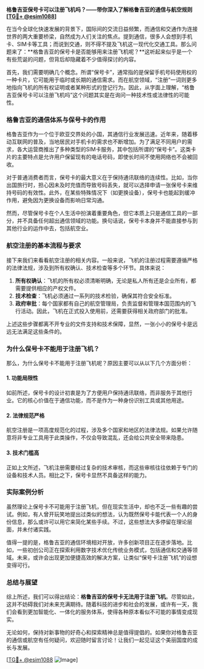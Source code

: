 **格鲁吉亚保号卡可以注册飞机吗？——带你深入了解格鲁吉亚的通信与航空规则[[TG💪+ @esim1088](https://t.me/s/esim1088)]**

在当今全球化快速发展的背景下，国际间的交流日益频繁，而通信和交通作为连接世界的两大重要桥梁，自然成为人们关注的焦点。提到通信，很多人会想到手机卡、SIM卡等工具；而说到交通，则不得不提及飞机这一现代化交通工具。那么问题来了：**格鲁吉亚的保号卡是否能够用来注册飞机呢？**这听起来似乎是一个有些荒诞的问题，但背后却隐藏着不少值得探讨的内容。

首先，我们需要明确几个概念。所谓“保号卡”，通常指的是保留手机号码使用权的一种卡片，它可能用于临时或长期的通信需求。而在航空领域，“注册”一词则更多地指向飞机的所有权证明或者某种形式的登记行为。因此，从字面上理解，“格鲁吉亚保号卡可以注册飞机吗”这个问题其实是在询问一种技术性或法律性的可能性。

### 格鲁吉亚的通信体系与保号卡的作用

格鲁吉亚作为一个位于欧亚交界处的小国，其通信行业发展迅速。近年来，随着移动互联网的普及，当地居民对手机卡的需求也不断增加。为了满足不同用户的需求，各大运营商推出了多种类型的SIM卡服务，其中包括所谓的“保号卡”。这类卡片的主要特点是允许用户保留现有的电话号码，即使长时间不使用网络也不会被回收。

对于普通消费者而言，保号卡的最大意义在于保持通讯联络的连续性。比如，当你出国旅行时，担心因未及时充值而导致号码丢失，就可以选择申请一张保号卡来维持号码的有效性。此外，在某些特殊情况下（如更换设备），保号卡也能起到缓冲作用，避免因为更换设备而影响日常沟通。

然而，尽管保号卡在个人生活中扮演着重要角色，但它本质上只是通信工具的一部分，并不具备任何超出通信领域的功能。换句话说，保号卡本身并不能直接参与到其他行业的运作中去，包括航空业。

### 航空注册的基本流程与要求

接下来我们来看看航空注册的相关内容。一般来说，飞机的注册过程需要遵循严格的法律法规，涉及到所有权确认、技术检查等多个环节。具体来说：

1. **所有权确认**：飞机的所有权必须清晰明确，无论是私人所有还是企业所有，都需要提供相应的产权文件。
2. **技术检查**：飞机必须通过一系列的技术检验，确保其符合安全标准。
3. **政府审批**：每个国家都有自己的航空管理局，负责监督和管理本国范围内的飞行活动。因此，飞机在正式投入使用前，还需要获得相关政府部门的批准。

上述这些步骤都离不开专业的文件支持和技术保障，显然，一张小小的保号卡是远远无法满足这些条件的。

### 为什么保号卡不能用于注册飞机？

那么，为什么保号卡不能用于注册飞机呢？原因主要可以从以下几个方面分析：

#### 1. 功能局限性
如前所述，保号卡的设计初衷是为了方便用户保持通讯联络，而非服务于其他行业。它的核心价值在于通信功能，而不是作为一种身份识别工具或其他用途。

#### 2. 法律规范严格
航空注册是一项高度规范化的过程，涉及多个国家和地区的法律法规。如果允许随意将非专业工具用于此类操作，不仅会导致混乱，还会给公共安全带来隐患。

#### 3. 技术门槛高
正如上文所述，飞机注册需要经过复杂的技术审核，而这些审核往往依赖于专门的设备和技术人员。相比之下，保号卡显然不具备这样的能力。

### 实际案例分析

虽然理论上保号卡不可能用于注册飞机，但在现实生活中，却也不乏一些有趣的尝试。例如，有人曾开玩笑地提出过类似的想法，认为既然保号卡能代表一个人的身份信息，那么或许可以用它来简化某些手续。不过，这些想法大多停留在理论层面，并未付诸实践。

值得一提的是，格鲁吉亚的通信环境相对开放，许多创新项目正在逐步落地。比如，一些初创公司正在探索利用数字技术优化传统业务模式，包括通信和交通等领域。未来，或许会出现更加便捷高效的解决方案，让类似“保号卡注册飞机”的设想变得可行。

### 总结与展望

综上所述，我们可以得出结论：**格鲁吉亚的保号卡无法用于注册飞机**。尽管如此，这并不妨碍我们对未来充满期待。随着科技的进步和社会的发展，或许有一天，我们会看到更加智能化、一体化的服务体系，使得各种原本看似不可能的事情变成现实。

无论如何，保持对新事物的好奇心和探索精神总是值得提倡的。如果你对格鲁吉亚的通信或航空有任何疑问，欢迎随时留言讨论！让我们一起见证这个美丽国度的成长与发展。

[[TG💪+ @esim1088](https://t.me/s/esim1088) ![Image](https://i.postimg.cc/4NQfJmqS/Snipaste-2025-05-13-00-14-12.png)]